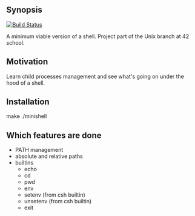 ## Synopsis

[![Build Status](https://travis-ci.org/JulienBalestra/minishell.svg?branch=master)](https://travis-ci.org/JulienBalestra/minishell)

A minimum viable version of a shell. Project part of the Unix branch at 42 school.

## Motivation

Learn child processes management and see what's going on under the hood of a shell.

## Installation

make
./minishell

## Which features are done

* PATH management
* absolute and relative paths
* builtins
  * echo
  * cd
  * pwd
  * env
  * setenv (from csh builtin)
  * unsetenv (from csh builtin)
  * exit
